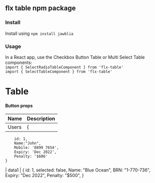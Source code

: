 ## flx table npm package


### Install

Install using `npm install jawblia`

### Usage 
In a React app, use the Checkbox Button Table or Multi Select Table components:  
`import { SelectRadioTableComponent } from 'flx-table'`  
`import { SelectTableComponent } from 'flx-table'`  

   <div className="App">
      <h1>Table</h1>
      <SelectTableComponent List={Users}  />
      <SelectRadioTableComponent List={data1} />
    </div>

#### Button props

| Name        | Description      
| ----------- | -----------      
| Users        |  {
        id: 1,
        Name:"John",
        Mobile: '8899 7654',
        Expiry: 'Dec 2022',
        Penalty: '$606'
    }
| data1    | {
      id: 1,
      selected: false,
      Name: "Blue Ocean",
      BRN: "1-770-736",
      Expiry: "Dec 2022",
      Penalty: "$500",
    }       


